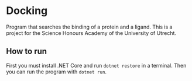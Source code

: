 Docking
=======
Program that searches the binding of a protein and a ligand. This is a project for the Science Honours Academy of the University of Utrecht.

How to run
----------
First you must install .NET Core and run `dotnet restore` in a terminal. Then you can run the program with `dotnet run`.
